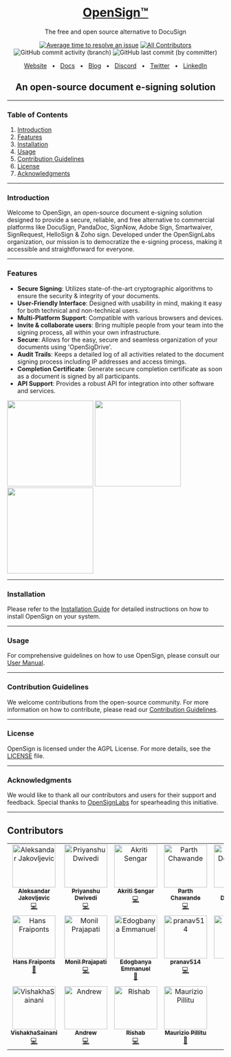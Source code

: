 <h1 align="center"><a href='https://www.opensignlabs.com'>OpenSign™</a></h1>
                    
<div align="center">

The free and open source alternative to DocuSign

[![Average time to resolve an issue](http://isitmaintained.com/badge/resolution/opensignlabs/opensign.svg)](http://isitmaintained.com/project/opensignlabs/opensign "Average time to resolve an issue")
[![All Contributors](https://img.shields.io/github/all-contributors/opensignlabs/opensign?color=ee8449&style=flat-square)](#contributors)
![GitHub commit activity (branch)](https://img.shields.io/github/commit-activity/w/opensignlabs/opensign)
![GitHub last commit (by committer)](https://img.shields.io/github/last-commit/opensignlabs/opensign)


<a href="https://www.opensignlabs.com/">Website</a>
  <span>&nbsp;&nbsp;•&nbsp;&nbsp;</span>
  <a href="https://www.opensignlabs.com">Docs</a>
  <span>&nbsp;&nbsp;•&nbsp;&nbsp;</span>
  <a href="https://www.opensignlabs.com/blog">Blog</a>
  <span>&nbsp;&nbsp;•&nbsp;&nbsp;</span>
  <a href="https://discord.com/invite/xe9TDuyAyj">Discord</a>
  <span>&nbsp;&nbsp;•&nbsp;&nbsp;</span>
  <a href="https://twitter.com/opensignlabs">Twitter</a>
  <span>&nbsp;&nbsp;•&nbsp;&nbsp;</span>
  <a href="https://www.linkedin.com/company/opensign%E2%84%A2/about/">LinkedIn</a>


## An open-source document e-signing solution

---
</div>

### Table of Contents

1. [Introduction](#introduction)
2. [Features](#features)
3. [Installation](#installation)
4. [Usage](#usage)
5. [Contribution Guidelines](#contribution-guidelines)
6. [License](#license)
7. [Acknowledgments](#acknowledgments)

---

### Introduction

Welcome to OpenSign, an open-source document e-signing solution designed to provide a secure, reliable, and free alternative to commercial platforms like DocuSign, PandaDoc, SignNow, Adobe Sign, Smartwaiver, SignRequest, HelloSign & Zoho sign. Developed under the OpenSignLabs organization, our mission is to democratize the e-signing process, making it accessible and straightforward for everyone.

---

### Features

- **Secure Signing**: Utilizes state-of-the-art cryptographic algorithms to ensure the security & integrity of your documents.
- **User-Friendly Interface**: Designed with usability in mind, making it easy for both technical and non-technical users.
- **Multi-Platform Support**: Compatible with various browsers and devices.
- **Invite & collaborate users**: Bring multiple people from your team into the signing process, all within your own infrastructure.
- **Secure**: Allows for the easy, secure and seamless organization of your documents using 'OpenSigDrive'.
- **Audit Trails**: Keeps a detailed log of all activities related to the document signing process including IP addresses and access timings.
- **Completion Certificate**: Generate secure completion certificate as soon as a document is signed by all participants.
- **API Support**: Provides a robust API for integration into other software and services.

<img src=https://github.com/OpenSignLabs/OpenSign/assets/5486116/b37ff443-7099-4273-9aeb-21c46d7154cf height='200'>
<img src=https://github.com/OpenSignLabs/OpenSign/assets/5486116/86db91b7-6c2f-4885-a33c-58f4fd35ec89 height='200'>
<img src=https://github.com/OpenSignLabs/OpenSign/assets/5486116/56835efd-c40e-42de-a206-20202c293876 height='200'>


---

### Installation

Please refer to the [Installation Guide](INSTALLATION.md) for detailed instructions on how to install OpenSign on your system.

---

### Usage

For comprehensive guidelines on how to use OpenSign, please consult our [User Manual](USAGE.md).

---

### Contribution Guidelines

We welcome contributions from the open-source community. For more information on how to contribute, please read our [Contribution Guidelines](CONTRIBUTING.md).

---

### License

OpenSign is licensed under the AGPL License. For more details, see the [LICENSE](LICENSE) file.

---

### Acknowledgments

We would like to thank all our contributors and users for their support and feedback. Special thanks to [OpenSignLabs](https://github.com/OpenSignLabs) for spearheading this initiative.

---

## Contributors

<!-- ALL-CONTRIBUTORS-LIST:START - Do not remove or modify this section -->
<!-- prettier-ignore-start -->
<!-- markdownlint-disable -->
<table>
  <tbody>
    <tr>
      <td align="center" valign="top" width="14.28%"><a href="https://aleksandarjakovljevic.com/"><img src="https://avatars.githubusercontent.com/u/2115393?v=4?s=100" width="100px;" alt="Aleksandar Jakovljevic"/><br /><sub><b>Aleksandar Jakovljevic</b></sub></a><br /><a href="#code-ajakov" title="Code">💻</a></td>
      <td align="center" valign="top" width="14.28%"><a href="https://github.com/BuilderPrid"><img src="https://avatars.githubusercontent.com/u/106882895?v=4?s=100" width="100px;" alt="Priyanshu Dwivedi"/><br /><sub><b>Priyanshu Dwivedi</b></sub></a><br /><a href="#code-BuilderPrid" title="Code">💻</a></td>
      <td align="center" valign="top" width="14.28%"><a href="https://github.com/Tashuuuu"><img src="https://avatars.githubusercontent.com/u/85075827?v=4?s=100" width="100px;" alt="Akriti Sengar"/><br /><sub><b>Akriti Sengar</b></sub></a><br /><a href="#code-Tashuuuu" title="Code">💻</a></td>
      <td align="center" valign="top" width="14.28%"><a href="https://github.com/parthrc"><img src="https://avatars.githubusercontent.com/u/101104958?v=4?s=100" width="100px;" alt="Parth Chawande"/><br /><sub><b>Parth Chawande</b></sub></a><br /><a href="#code-parthrc" title="Code">💻</a></td>
      <td align="center" valign="top" width="14.28%"><a href="https://github.com/Rishabh-git10"><img src="https://avatars.githubusercontent.com/u/107680241?v=4?s=100" width="100px;" alt="Rishabh Dewangan"/><br /><sub><b>Rishabh Dewangan</b></sub></a><br /><a href="#code-Rishabh-git10" title="Code">💻</a></td>
      <td align="center" valign="top" width="14.28%"><a href="https://github.com/LemonDrop847"><img src="https://avatars.githubusercontent.com/u/106615670?v=4?s=100" width="100px;" alt="Nitin Mishra"/><br /><sub><b>Nitin Mishra</b></sub></a><br /><a href="#code-LemonDrop847" title="Code">💻</a></td>
      <td align="center" valign="top" width="14.28%"><a href="http://jobinselvanose.com"><img src="https://avatars.githubusercontent.com/u/63976083?v=4?s=100" width="100px;" alt="Jobin Selvanose"/><br /><sub><b>Jobin Selvanose</b></sub></a><br /><a href="#doc-Jobin-S" title="Documentation">📖</a></td>
    </tr>
    <tr>
      <td align="center" valign="top" width="14.28%"><a href="https://github.com/HansF"><img src="https://avatars.githubusercontent.com/u/1503?v=4?s=100" width="100px;" alt="Hans Fraiponts"/><br /><sub><b>Hans Fraiponts</b></sub></a><br /><a href="#doc-HansF" title="Documentation">📖</a></td>
      <td align="center" valign="top" width="14.28%"><a href="http://linktr.ee/monilprajapati"><img src="https://avatars.githubusercontent.com/u/99136041?v=4?s=100" width="100px;" alt="Monil Prajapati"/><br /><sub><b>Monil Prajapati</b></sub></a><br /><a href="#code-Monilprajapati" title="Code">💻</a></td>
      <td align="center" valign="top" width="14.28%"><a href="https://emm-dev0.github.io/portfolio/"><img src="https://avatars.githubusercontent.com/u/97445413?v=4?s=100" width="100px;" alt="Edogbanya Emmanuel"/><br /><sub><b>Edogbanya Emmanuel</b></sub></a><br /><a href="#bug-Emm-dev0" title="Bug reports">🐛</a></td>
      <td align="center" valign="top" width="14.28%"><a href="https://github.com/pranav514"><img src="https://avatars.githubusercontent.com/u/76992202?v=4?s=100" width="100px;" alt="pranav514"/><br /><sub><b>pranav514</b></sub></a><br /><a href="#code-pranav514" title="Code">💻</a></td>
      <td align="center" valign="top" width="14.28%"><a href="https://github.com/arianxq"><img src="https://avatars.githubusercontent.com/u/122199576?v=4?s=100" width="100px;" alt="Aria"/><br /><sub><b>Aria</b></sub></a><br /><a href="#code-arianxq" title="Code">💻</a></td>
      <td align="center" valign="top" width="14.28%"><a href="https://github.com/SoumyadiptoPal"><img src="https://avatars.githubusercontent.com/u/119007659?v=4?s=100" width="100px;" alt="Soumyadipto Pal"/><br /><sub><b>Soumyadipto Pal</b></sub></a><br /><a href="#code-SoumyadiptoPal" title="Code">💻</a></td>
      <td align="center" valign="top" width="14.28%"><a href="https://github.com/AndreyCurious"><img src="https://avatars.githubusercontent.com/u/105622604?v=4?s=100" width="100px;" alt="Andrey Didenko"/><br /><sub><b>Andrey Didenko</b></sub></a><br /><a href="#code-AndreyCurious" title="Code">💻</a></td>
    </tr>
    <tr>
      <td align="center" valign="top" width="14.28%"><a href="https://github.com/VishakhaSainani"><img src="https://avatars.githubusercontent.com/u/113436770?v=4?s=100" width="100px;" alt="VishakhaSainani"/><br /><sub><b>VishakhaSainani</b></sub></a><br /><a href="#code-VishakhaSainani" title="Code">💻</a></td>
      <td align="center" valign="top" width="14.28%"><a href="https://github.com/andrew-opensignlabs"><img src="https://avatars.githubusercontent.com/u/148278535?v=4?s=100" width="100px;" alt="Andrew"/><br /><sub><b>Andrew</b></sub></a><br /><a href="#code-andrew-opensignlabs" title="Code">💻</a></td>
      <td align="center" valign="top" width="14.28%"><a href="https://github.com/rishabjasrotia"><img src="https://avatars.githubusercontent.com/u/33950743?v=4?s=100" width="100px;" alt="Rishab"/><br /><sub><b>Rishab</b></sub></a><br /><a href="#code-rishabjasrotia" title="Code">💻</a></td>
      <td align="center" valign="top" width="14.28%"><a href="https://session.it"><img src="https://avatars.githubusercontent.com/u/327285?v=4?s=100" width="100px;" alt="Maurizio Pillitu"/><br /><sub><b>Maurizio Pillitu</b></sub></a><br /><a href="#bug-maoo" title="Bug reports">🐛</a></td>
    </tr>
  </tbody>
</table>

<!-- markdownlint-restore -->
<!-- prettier-ignore-end -->

<!-- ALL-CONTRIBUTORS-LIST:END -->

